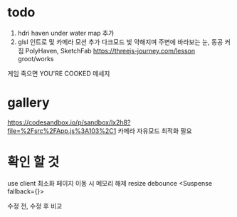 # todo

1. hdri haven under water map 추가
2. glsl 인트로 및 카메라 모션 추가 다크모드 빛 약해지며 주변에 바라보는 눈, 동공 커짐
   PolyHaven, SketchFab
   https://threejs-journey.com/lesson
   groot/works

게임 죽으면 YOU'RE COOKED 메세지

# gallery

https://codesandbox.io/p/sandbox/lx2h8?file=%2Fsrc%2FApp.js%3A103%2C1
카메라 자유모드 최적화 필요

# 확인 할 것

use client 최소화
페이지 이동 시 메모리 해제
resize debounce
<Suspense fallback={<Loader />}>

수정 전, 수정 후 비교
